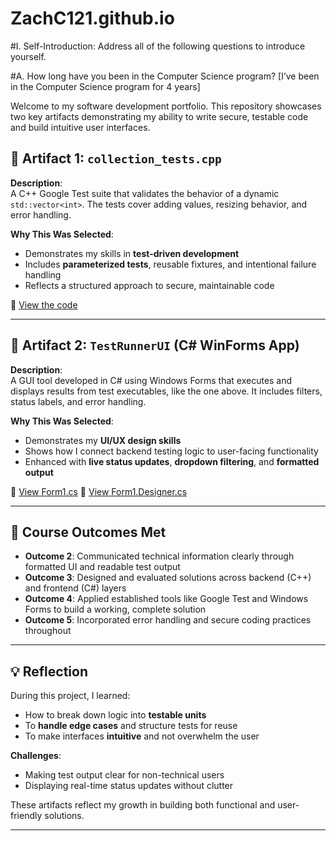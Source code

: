 # ZachC121.github.io

#I.	Self-Introduction: Address all of the following questions to introduce yourself.

#A.	How long have you been in the Computer Science program?
[I’ve been in the Computer Science program for 4 years]

Welcome to my software development portfolio. This repository showcases two key artifacts demonstrating my ability to write secure, testable code and build intuitive user interfaces.

## 📌 Artifact 1: `collection_tests.cpp`

**Description**:  
A C++ Google Test suite that validates the behavior of a dynamic `std::vector<int>`. The tests cover adding values, resizing behavior, and error handling.

**Why This Was Selected**:
- Demonstrates my skills in **test-driven development**
- Includes **parameterized tests**, reusable fixtures, and intentional failure handling
- Reflects a structured approach to secure, maintainable code

📂 [View the code](https://github.com/ZachC121/ZachC121.github.io/blob/main/TestRunnerSuite/collection_tests.cpp)

---

## 📌 Artifact 2: `TestRunnerUI` (C# WinForms App)

**Description**:  
A GUI tool developed in C# using Windows Forms that executes and displays results from test executables, like the one above. It includes filters, status labels, and error handling.

**Why This Was Selected**:
- Demonstrates my **UI/UX design skills**
- Shows how I connect backend testing logic to user-facing functionality
- Enhanced with **live status updates**, **dropdown filtering**, and **formatted output**

📂 [View Form1.cs](https://github.com/ZachC121/ZachC121.github.io/blob/main/WindowsFormsApp1/Form1.cs)
📂 [View Form1.Designer.cs](https://github.com/ZachC121/ZachC121.github.io/blob/main/WindowsFormsApp1/Form1.Designer.cs)

---

## 🎯 Course Outcomes Met

- **Outcome 2**: Communicated technical information clearly through formatted UI and readable test output  
- **Outcome 3**: Designed and evaluated solutions across backend (C++) and frontend (C#) layers  
- **Outcome 4**: Applied established tools like Google Test and Windows Forms to build a working, complete solution  
- **Outcome 5**: Incorporated error handling and secure coding practices throughout
---

## 💡 Reflection

During this project, I learned:
- How to break down logic into **testable units**
- To **handle edge cases** and structure tests for reuse
- To make interfaces **intuitive** and not overwhelm the user

**Challenges**:
- Making test output clear for non-technical users
- Displaying real-time status updates without clutter

These artifacts reflect my growth in building both functional and user-friendly solutions.

---

